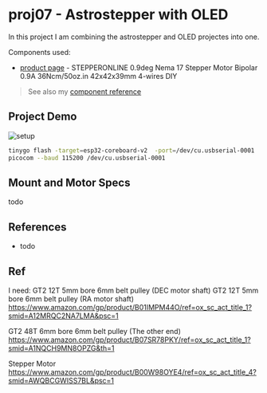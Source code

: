 # proj07 - Astrostepper with OLED

In this project I am combining the astrostepper and OLED projectes into one.

Components used:

* [product page](https://www.amazon.com/STEPPERONLINE-Stepper-Bipolar-42x42x39mm-4-wires/dp/B00W98OYE4?pd_rd_w=A8Ylc&content-id=amzn1.sym.bc622850-a717-4d94-96c3-7cc183488298&pf_rd_p=bc622850-a717-4d94-96c3-7cc183488298&pf_rd_r=B5FRSWXQAHWXZYYD9T4A&pd_rd_wg=QT3en&pd_rd_r=b1a31da3-8fb8-4f7c-abe6-ccf39265831e&pd_rd_i=B00W98OYE4&psc=1&ref_=pd_bap_d_rp_1_t) - STEPPERONLINE 0.9deg Nema 17 Stepper Motor Bipolar 0.9A 36Ncm/50oz.in 42x42x39mm 4-wires DIY

> See also my [component reference](https://github.com/tonygilkerson/things#components)

## Project Demo

![setup](img/todo.drawio.png)

```bash
tinygo flash -target=esp32-coreboard-v2  -port=/dev/cu.usbserial-0001
picocom --baud 115200 /dev/cu.usbserial-0001


```

## Mount and Motor Specs

todo

## References

* todo

## Ref

I need:
GT2 12T 5mm bore 6mm belt pulley (DEC motor shaft)
GT2 12T 5mm bore 6mm belt pulley (RA motor shaft)
https://www.amazon.com/gp/product/B01IMPM44O/ref=ox_sc_act_title_1?smid=A12MRQC2NA7LMA&psc=1

GT2 48T 6mm bore 6mm belt pulley (The other end)
https://www.amazon.com/gp/product/B07SR78PKY/ref=ox_sc_act_title_1?smid=A1NQCH9MN8OPZG&th=1

Stepper Motor
https://www.amazon.com/gp/product/B00W98OYE4/ref=ox_sc_act_title_4?smid=AWQBCGWISS7BL&psc=1